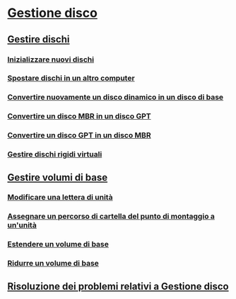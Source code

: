 # [Gestione disco](overview-of-disk-management.md)
## [Gestire dischi](manage-disks.md)
### [Inizializzare nuovi dischi](initialize-new-disks.md)
### [Spostare dischi in un altro computer](move-disks-to-another-computer.md)
### [Convertire nuovamente un disco dinamico in un disco di base](change-a-dynamic-disk-back-to-a-basic-disk.md)
### [Convertire un disco MBR in un disco GPT](change-an-mbr-disk-into-a-gpt-disk.md)   
### [Convertire un disco GPT in un disco MBR](change-a-gpt-disk-into-an-mbr-disk.md)         
### [Gestire dischi rigidi virtuali](manage-virtual-hard-disks.md)
## [Gestire volumi di base](manage-basic-volumes.md)
### [Modificare una lettera di unità](change-a-drive-letter.md)
### [Assegnare un percorso di cartella del punto di montaggio a un'unità](assign-a-mount-point-folder-path-to-a-drive.md)
### [Estendere un volume di base](extend-a-basic-volume.md)
### [Ridurre un volume di base](shrink-a-basic-volume.md)
## [Risoluzione dei problemi relativi a Gestione disco](troubleshooting-disk-management.md)